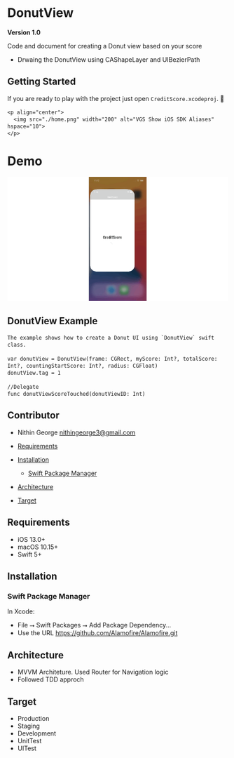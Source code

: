 # DonutView
**Version 1.0**

Code and document for creating a Donut view based on your score
 -  Drwaing the DonutView using  CAShapeLayer and UIBezierPath
    
## Getting Started
If you are ready to play with the project just open `CreditScore.xcodeproj`. :rocket:

    <p align="center">
      <img src="./home.png" width="200" alt="VGS Show iOS SDK Aliases" hspace="10">
    </p>
    
    
# Demo
![alt-text](https://github.com/nithingrg3/DonutView/blob/main/donut.gif)
    
## DonutView Example

    The example shows how to create a Donut UI using `DonutView` swift class.

    var donutView = DonutView(frame: CGRect, myScore: Int?, totalScore: Int?, countingStartScore: Int?, radius: CGFloat)
    donutView.tag = 1
    
    //Delegate
    func donutViewScoreTouched(donutViewID: Int)
    
## Contributor
- Nithin George <nithingeorge3@gmail.com>

- [Requirements](#requirements)
- [Installation](#installation)
    - [Swift Package Manager](#swift-package-manager)
- [Architecture](#Architecture)
- [Target](#Target)
    
## Requirements
* iOS 13.0+
* macOS 10.15+
* Swift 5+

## Installation

### Swift Package Manager

In Xcode:
* File ⭢ Swift Packages ⭢ Add Package Dependency...
* Use the URL https://github.com/Alamofire/Alamofire.git

## Architecture 
* MVVM Architeture. Used Router for Navigation logic
* Followed TDD approch

## Target

* Production
* Staging
* Development
* UnitTest
* UITest


